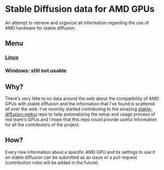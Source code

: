 # Stable Diffusion data for AMD GPUs
An attempt to retrieve and organize all information regarding the use of AMD hardware for stable diffusion.

## Menu
### [Linux](https://github.com/DaniAndTheWeb/sd-data-amd-gpu/blob/main/HSA_GFX_VERSION.MD)
### Windows: still not usable

## Why?
There's very little to no data around the web about the compatibility of AMD GPUs with stable diffusion and the information that I've found is scattered all over the web.
I've recently started contributing to the amazing [stable-diffusion-webui](https://github.com/AUTOMATIC1111/stable-diffusion-webui) repo to help automatizing the setup and usage process of red team's GPUs and I hope that this repo could provide useful information for all the contributors of the project.

## How?
Every new information about a specific AMD GPU and its settings to use it on stable diffusion can be submitted as an issue or a pull request (contribution rules will be added in the future).
